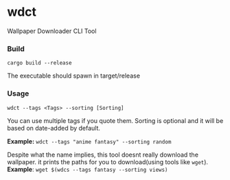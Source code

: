 # wdct
Wallpaper Downloader CLI Tool

### Build
```cargo build --release```

The executable should spawn in target/release

### Usage
```wdct --tags <Tags> --sorting [Sorting]```

You can use multiple tags if you quote them. Sorting is optional and it will be based on date-added by default.

**Example:** ```wdct --tags "anime fantasy" --sorting random```

Despite what the name implies, this tool doesnt really download the wallpaper. it prints the paths for you to download(using tools like ```wget```).
**Example**: ```wget $(wdcs --tags fantasy --sorting views)```
